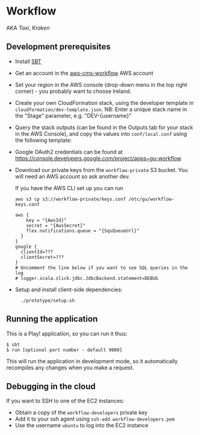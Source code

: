 Workflow
========

AKA *Taxi*, *Kraken*

Development prerequisites
-------------------------

  * Install [SBT](http://www.scala-sbt.org/)
  * Get an account in the [aws-cms-workflow](https://aws-cms-workflow.signin.aws.amazon.com/console) AWS account
  * Set your region in the AWS console (drop-down menu in the top right corner) - you probably want to choose Ireland.
  * Create your own CloudFormation stack, using the developer template in `cloudformation/dev-template.json`. NB: Enter
    a unique stack name in the "Stage" parameter, e.g. "DEV-{username}"
  * Query the stack outputs (can be found in the Outputs tab for your stack in the AWS Console), and copy the values
    into `conf/local.conf` using the following template:
  * Google OAuth2 credentials can be found at https://console.developers.google.com/project/apps~gu-workflow
  * Download our private keys from the `workflow-private` S3 bucket. You will need an AWS account so ask another dev.

      If you have the AWS CLI set up you can run
      ```
      aws s3 cp s3://workflow-private/keys.conf /etc/gu/workflow-keys.conf
      ```

      ```
      aws {
          key = "{AwsId}"
          secret = "{AwsSecret}"
          flex.notifications.queue = "{SqsQueueUrl}"
        }
      }
      google {
        clientId=???
        clientSecret=???
      }
      # Uncomment the line below if you want to see SQL queries in the log
      # logger.scala.slick.jdbc.JdbcBackend.statement=DEBUG
      ```

  * Setup and install client-side dependencies:

    ```
      ./prototype/setup.sh
    ```


Running the application
-----------------------

This is a Play! application, so you can run it thus:

    $ sbt
    $ run [optional port number - default 9000]

This will run the application in development mode, so it automatically recompiles any changes when you make a request.

Debugging in the cloud
----------------------

If you want to SSH to one of the EC2 instances:

  * Obtain a copy of the `workflow-developers` private key
  * Add it to your ssh agent using `ssh-add workflow-developers.pem`
  * Use the username `ubuntu` to log into the EC2 instance
